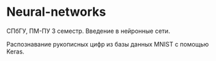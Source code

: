 # Neural-networks
СПбГУ, ПМ-ПУ 3 семестр. Введение в нейронные сети.

Распознавание рукописных цифр из базы данных MNIST с помощью Keras.


